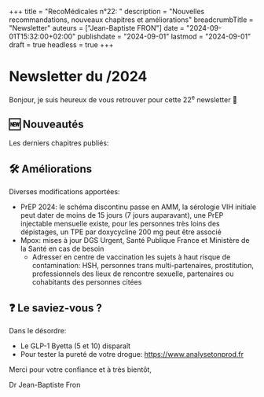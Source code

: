 +++
title = "RecoMédicales n°22: "
description = "Nouvelles recommandations, nouveaux chapitres et améliorations"
breadcrumbTitle = "Newsletter"
auteurs = ["Jean-Baptiste FRON"]
date = "2024-09-01T15:32:00+02:00"
publishdate = "2024-09-01"
lastmod = "2024-09-01"
draft = true
headless = true
+++

# Newsletter du /2024

Bonjour, je suis heureux de vous retrouver pour cette 22<sup>e</sup> newsletter 📰

## 🆕 Nouveautés

Les derniers chapitres publiés:



## 🛠️ Améliorations

Diverses modifications apportées:

- PrEP 2024: le schéma discontinu passe en AMM, la sérologie VIH initiale peut dater de moins de 15 jours (7 jours auparavant), une PrEP injectable mensuelle existe, pour les personnes très loins des dépistages, un TPE par doxycycline 200 mg peut être associé
- Mpox: mises à jour DGS Urgent, Santé Publique France et Ministère de la Santé en cas de besoin
  - Adresser en centre de vaccination les sujets à haut risque de contamination: HSH, personnes trans multi-partenaires, prostitution, professionnels des lieux de rencontre sexuelle, partenaires ou cohabitants des personnes citées

## ❓ Le saviez-vous ?

Dans le désordre:

- Le GLP-1 Byetta (5 et 10) disparaît
- Pour tester la pureté de votre drogue: <https://www.analysetonprod.fr>

Merci pour votre confiance et à très bientôt,

Dr Jean-Baptiste Fron
